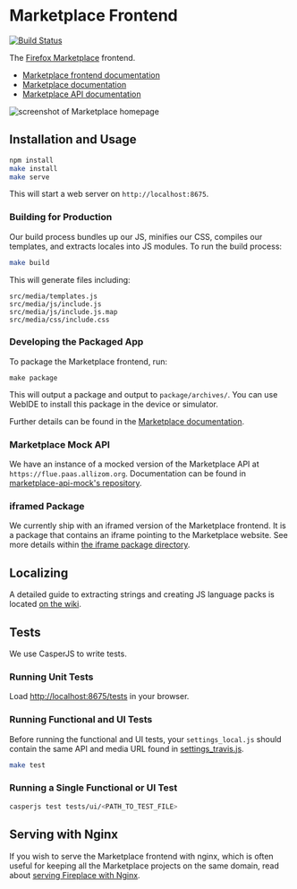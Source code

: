 # Marketplace Frontend

[![Build Status](https://travis-ci.org/mozilla/fireplace.svg?branch=master)](https://travis-ci.org/mozilla/fireplace)

The [Firefox Marketplace](https://marketplace.firefox.com) frontend.

- [Marketplace frontend documentation](https://marketplace-frontend.readthedocs.org)
- [Marketplace documentation](https://marketplace.readthedocs.org)
- [Marketplace API documentation](https://firefox-marketplace-api.readthedocs.org)

![screenshot of Marketplace homepage](https://cloud.githubusercontent.com/assets/203725/5194189/cd55c5f8-74be-11e4-8272-ce2ab4bc5af7.jpg "screenshot of Marketplace homepage")


## Installation and Usage

```bash
npm install
make install
make serve
```

This will start a web server on ```http://localhost:8675```.

### Building for Production

Our build process bundles up our JS, minifies our CSS, compiles our templates,
and extracts locales into JS modules. To run the build process:

```bash
make build
```

This will generate files including:

```
src/media/templates.js
src/media/js/include.js
src/media/js/include.js.map
src/media/css/include.css
```

### Developing the Packaged App

To package the Marketplace frontend, run:

```make package```

This will output a package and output to ```package/archives/```. You can use
WebIDE to install this package in the device or simulator.

Further details can be found in the
[Marketplace documentation](http://marketplace.readthedocs.org/latest/topics/package.html).

### Marketplace Mock API

We have an instance of a mocked version of the Marketplace API at
```https://flue.paas.allizom.org```. Documentation can be found in
[marketplace-api-mock's repository](https://github.com/mozilla/marketplace-api-mock/blob/master/README.md).

### iframed Package

We currently ship with an iframed version of the Marketplace frontend. It is
a package that contains an iframe pointing to the Marketplace website.
See more details within [the iframe package directory](https://github.com/mozilla/fireplace/blob/master/package/iframe).


## Localizing

A detailed guide to extracting strings and creating JS language packs is
located
[on the wiki](https://github.com/mozilla/commonplace/wiki/L10n#extracting-strings).


## Tests

We use CasperJS to write tests.

### Running Unit Tests

Load [http://localhost:8675/tests](http://localhost:8675/tests) in your browser.

### Running Functional and UI Tests

Before running the functional and UI tests, your ```settings_local.js``` should
contain the same API and media URL found in [settings_travis.js](https://github.com/mozilla/fireplace/blob/master/tests/settings_travis.js).

```bash
make test
```

### Running a Single Functional or UI Test

```bash
casperjs test tests/ui/<PATH_TO_TEST_FILE>
```


## Serving with Nginx

If you wish to serve the Marketplace frontend with nginx, which is often
useful for keeping all the Marketplace projects on the same domain, read about
[serving Fireplace with Nginx](https://github.com/mozilla/fireplace/wiki/Using-Fireplace-with-Zamboni).
